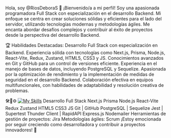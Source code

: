 

Hola, soy @RiosDeboraS 👋
¡Bienvenido/a a mi perfil! Soy una apasionada programadora Full Stack con especialización en el desarrollo Backend. Mi enfoque se centra en crear soluciones sólidas y eficientes para el lado del servidor, utilizando tecnologías modernas y metodologías ágiles. Me encanta abordar desafíos complejos y contribuir al éxito de proyectos desde la perspectiva del desarrollo Backend.

 🏆 Habilidades Destacadas:
Desarrollo Full Stack con especialización en Backend.
Experiencia sólida con tecnologías como Next.js, Prisma, Node.js, React-Vite, Redux, Zustand, HTML5, CSS3 y JS.
Conocimientos avanzados en Git y GitHub para un control de versiones eficiente.
Experiencia en el manejo de bases de datos, incluyendo PostgreSQL y Sequelize.
Apasionada por la optimización de rendimiento y la implementación de medidas de seguridad en el desarrollo Backend.
Colaboración efectiva en equipos multifuncionales, con habilidades de adaptabilidad y resolución creativa de problemas.

🛠🔩⚙ [![My Skills](https://skillicons.dev/icons?i=js,html,css,vite,zustand,node.js)](https://skillicons.dev)
Desarrollo Full Stack
Next.js
Prisma
Node.js
React-Vite
Redux
Zustand
HTML5
CSS3
JS
Git | GitHub
PostgreSQL | Sequelize
Jest | Supertest
Thunder Client | RapidAPI
Express.js
Nodemailer
Herramientas de gestión de proyectos: Jira
Metodologías ágiles: Scrum
¡Estoy emocionada por seguir creciendo como desarrolladora y contribuir a proyectos innovadores! 🚀


